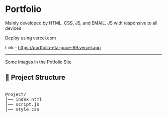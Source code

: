 # Portfolio

Mainly developed by HTML, CSS, JS, and EMAIL. JS with responsive to all devices 

Deploy using vercel.com 

Link - https://portfolio-eta-puce-99.vercel.app

------------------------------------------------------------------------------------------------

Some Images in the Potfolio Site

## 📂 Project Structure

<pre>
  
Project/
│── index.html
│── script.js
│── style.css
</pre>


